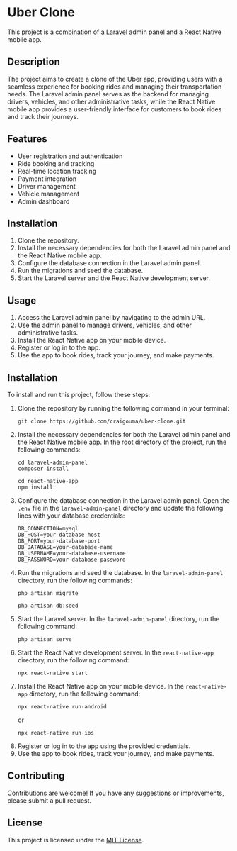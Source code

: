 # Uber Clone

This project is a combination of a Laravel admin panel and a React Native mobile app.

## Description

The project aims to create a clone of the Uber app, providing users with a seamless experience for booking rides and managing their transportation needs. The Laravel admin panel serves as the backend for managing drivers, vehicles, and other administrative tasks, while the React Native mobile app provides a user-friendly interface for customers to book rides and track their journeys.

## Features

- User registration and authentication
- Ride booking and tracking
- Real-time location tracking
- Payment integration
- Driver management
- Vehicle management
- Admin dashboard

## Installation

1. Clone the repository.
2. Install the necessary dependencies for both the Laravel admin panel and the React Native mobile app.
3. Configure the database connection in the Laravel admin panel.
4. Run the migrations and seed the database.
5. Start the Laravel server and the React Native development server.

## Usage

1. Access the Laravel admin panel by navigating to the admin URL.
2. Use the admin panel to manage drivers, vehicles, and other administrative tasks.
3. Install the React Native app on your mobile device.
4. Register or log in to the app.
5. Use the app to book rides, track your journey, and make payments.

## Installation

To install and run this project, follow these steps:

1. Clone the repository by running the following command in your terminal:
    ```
    git clone https://github.com/craigouma/uber-clone.git
    ```
2. Install the necessary dependencies for both the Laravel admin panel and the React Native mobile app. In the root directory of the project, run the following commands:
    ```
    cd laravel-admin-panel
    composer install
    ```
    ```
    cd react-native-app
    npm install
    ```
3. Configure the database connection in the Laravel admin panel. Open the `.env` file in the `laravel-admin-panel` directory and update the following lines with your database credentials:
    ```
    DB_CONNECTION=mysql
    DB_HOST=your-database-host
    DB_PORT=your-database-port
    DB_DATABASE=your-database-name
    DB_USERNAME=your-database-username
    DB_PASSWORD=your-database-password
    ```
4. Run the migrations and seed the database. In the `laravel-admin-panel` directory, run the following commands:
    ```
    php artisan migrate
    ```
    ```
    php artisan db:seed
    ```
5. Start the Laravel server. In the `laravel-admin-panel` directory, run the following command:
    ```
    php artisan serve
    ```
6. Start the React Native development server. In the `react-native-app` directory, run the following command:
    ```
    npx react-native start
    ```
7. Install the React Native app on your mobile device. In the `react-native-app` directory, run the following command:
    ```
    npx react-native run-android
    ```
    or
    ```
    npx react-native run-ios
    ```
8. Register or log in to the app using the provided credentials.
9. Use the app to book rides, track your journey, and make payments.

## Contributing

Contributions are welcome! If you have any suggestions or improvements, please submit a pull request.

## License

This project is licensed under the [MIT License](LICENSE).
